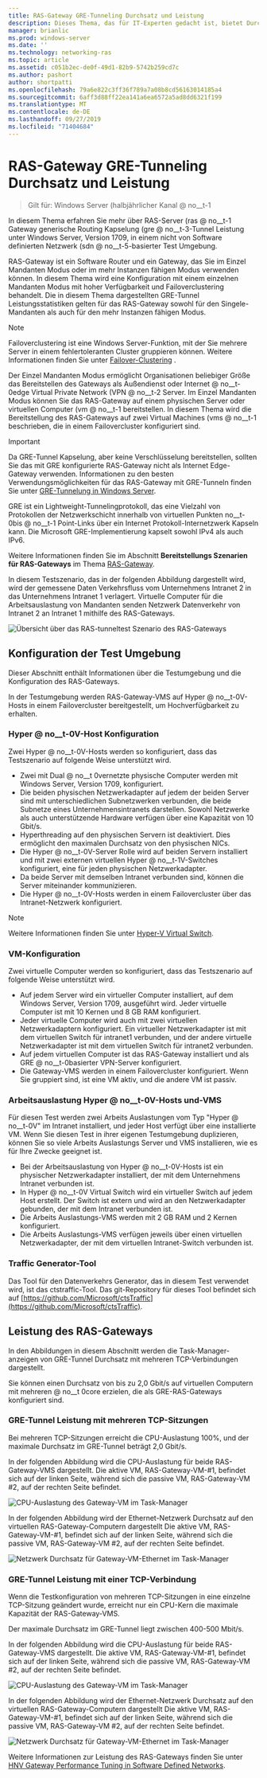 ```yaml
---
title: RAS-Gateway GRE-Tunneling Durchsatz und Leistung
description: Dieses Thema, das für IT-Experten gedacht ist, bietet Durchsatz-Leistungsinformationen zu den RAS-Tunneln (Generic Routing Kapselung) des RAS-Gateways.
manager: brianlic
ms.prod: windows-server
ms.date: ''
ms.technology: networking-ras
ms.topic: article
ms.assetid: c051b2ec-de0f-49d1-82b9-5742b259cd7c
ms.author: pashort
author: shortpatti
ms.openlocfilehash: 79a6e822c3ff36f789a7a08b8cd56163014185a4
ms.sourcegitcommit: 6aff3d88ff22ea141a6ea6572a5ad8dd6321f199
ms.translationtype: MT
ms.contentlocale: de-DE
ms.lasthandoff: 09/27/2019
ms.locfileid: "71404684"
---
```

# <a name="ras-gateway-gre-tunnel-throughput-and-performance"></a>RAS-Gateway GRE-Tunneling Durchsatz und Leistung

>Gilt für: Windows Server \(halbjährlicher Kanal @ no__t-1

In diesem Thema erfahren Sie mehr über RAS-Server \(ras @ no__t-1 Gateway generische Routing Kapselung \(gre @ no__t-3-Tunnel Leistung unter Windows Server, Version 1709, in einem nicht von Software definierten Netzwerk \(sdn @ no__t-5-basierter Test Umgebung.

RAS-Gateway ist ein Software Router und ein Gateway, das Sie im Einzel Mandanten Modus oder im mehr Instanzen fähigen Modus verwenden können. In diesem Thema wird eine Konfiguration mit einem einzelnen Mandanten Modus mit hoher Verfügbarkeit und Failoverclustering behandelt. Die in diesem Thema dargestellten GRE-Tunnel Leistungsstatistiken gelten für das RAS-Gateway sowohl für den Singele-Mandanten als auch für den mehr Instanzen fähigen Modus.

>[!NOTE]
>Failoverclustering ist eine Windows Server-Funktion, mit der Sie mehrere Server in einem fehlertoleranten Cluster gruppieren können. Weitere Informationen finden Sie unter [Failover-Clustering](../../../failover-clustering/failover-clustering-overview.md) .

Der Einzel Mandanten Modus ermöglicht Organisationen beliebiger Größe das Bereitstellen des Gateways als Außendienst oder Internet @ no__t-0edge Virtual Private Network \(VPN @ no__t-2 Server. Im Einzel Mandanten Modus können Sie das RAS-Gateway auf einem physischen Server oder virtuellen Computer \(vm @ no__t-1 bereitstellen. In diesem Thema wird die Bereitstellung des RAS-Gateways auf zwei Virtual Machines \(vms @ no__t-1 beschrieben, die in einem Failovercluster konfiguriert sind.

>[!IMPORTANT]
>Da GRE-Tunnel Kapselung, aber keine Verschlüsselung bereitstellen, sollten Sie das mit GRE konfigurierte RAS-Gateway nicht als Internet Edge-Gateway verwenden. Informationen zu den besten Verwendungsmöglichkeiten für das RAS-Gateway mit GRE-Tunneln finden Sie unter [GRE-Tunnelung in Windows Server](gre-tunneling-windows-server.md).

GRE ist ein Lightweight-Tunnelingprotokoll, das eine Vielzahl von Protokollen der Netzwerkschicht innerhalb von virtuellen Punkten no__t-0bis @ no__t-1 Point-Links über ein Internet Protokoll-Internetzwerk Kapseln kann. Die Microsoft GRE-Implementierung kapselt sowohl IPv4 als auch IPv6.

Weitere Informationen finden Sie im Abschnitt **Bereitstellungs Szenarien für RAS-Gateways** im Thema [RAS-Gateway](https://docs.microsoft.com/windows-server/remote/remote-access/ras-gateway/ras-gateway#bkmk_deploy). 

In diesem Testszenario, das in der folgenden Abbildung dargestellt wird, wird der gemessene Daten Verkehrsfluss vom Unternehmens Intranet 2 in das Unternehmens Intranet 1 verlagert. Virtuelle Computer für die Arbeitsauslastung von Mandanten senden Netzwerk Datenverkehr von Intranet 2 an Intranet 1 mithilfe des RAS-Gateways.

![Übersicht über das RAS-tunneltest Szenario des RAS-Gateways](../../media/GRE-Tunnel-Perf/Gre-Infrastructure.jpg)

## <a name="test-environment-configuration"></a>Konfiguration der Test Umgebung

Dieser Abschnitt enthält Informationen über die Testumgebung und die Konfiguration des RAS-Gateways.

In der Testumgebung werden RAS-Gateway-VMS auf Hyper @ no__t-0V-Hosts in einem Failovercluster bereitgestellt, um Hochverfügbarkeit zu erhalten.

### <a name="hyper-v-host-configuration"></a>Hyper @ no__t-0V-Host Konfiguration

Zwei Hyper @ no__t-0V-Hosts werden so konfiguriert, dass das Testszenario auf folgende Weise unterstützt wird. 

- Zwei mit Dual @ no__t 0vernetzte physische Computer werden mit Windows Server, Version 1709, konfiguriert.
- Die beiden physischen Netzwerkadapter auf jedem der beiden Server sind mit unterschiedlichen Subnetzwerken verbunden, die beide Subnetze eines Unternehmensintranets darstellen. Sowohl Netzwerke als auch unterstützende Hardware verfügen über eine Kapazität von 10 Gbit/s.
- Hyperthreading auf den physischen Servern ist deaktiviert. Dies ermöglicht den maximalen Durchsatz von den physischen NICs.
- Die Hyper @ no__t-0V-Server Rolle wird auf beiden Servern installiert und mit zwei externen virtuellen Hyper @ no__t-1V-Switches konfiguriert, eine für jeden physischen Netzwerkadapter.
- Da beide Server mit demselben Intranet verbunden sind, können die Server miteinander kommunizieren.
- Die Hyper @ no__t-0V-Hosts werden in einem Failovercluster über das Intranet-Netzwerk konfiguriert. 

>[!NOTE]
>Weitere Informationen finden Sie unter [Hyper-V Virtual Switch](https://docs.microsoft.com/windows-server/virtualization/hyper-v-virtual-switch/hyper-v-virtual-switch).

### <a name="vm-configuration"></a>VM-Konfiguration

Zwei virtuelle Computer werden so konfiguriert, dass das Testszenario auf folgende Weise unterstützt wird.

- Auf jedem Server wird ein virtueller Computer installiert, auf dem Windows Server, Version 1709, ausgeführt wird. Jeder virtuelle Computer ist mit 10 Kernen und 8 GB RAM konfiguriert.
- Jeder virtuelle Computer wird auch mit zwei virtuellen Netzwerkadaptern konfiguriert. Ein virtueller Netzwerkadapter ist mit dem virtuellen Switch für intranet1 verbunden, und der andere virtuelle Netzwerkadapter ist mit dem virtuellen Switch für intranet2 verbunden.
- Auf jedem virtuellen Computer ist das RAS-Gateway installiert und als GRE @ no__t-0basierter VPN-Server konfiguriert.
- Die Gateway-VMS werden in einem Failovercluster konfiguriert. Wenn Sie gruppiert sind, ist eine VM aktiv, und die andere VM ist passiv.

### <a name="workload-hyper-v-hosts-and-vms"></a>Arbeitsauslastung Hyper @ no__t-0V-Hosts und-VMS

Für diesen Test werden zwei Arbeits Auslastungen vom Typ "Hyper @ no__t-0V" im Intranet installiert, und jeder Host verfügt über eine installierte VM. Wenn Sie diesen Test in ihrer eigenen Testumgebung duplizieren, können Sie so viele Arbeits Auslastungs Server und VMS installieren, wie es für Ihre Zwecke geeignet ist.

- Bei der Arbeitsauslastung von Hyper @ no__t-0V-Hosts ist ein physischer Netzwerkadapter installiert, der mit dem Unternehmens Intranet verbunden ist.
- In Hyper @ no__t-0V Virtual Switch wird ein virtueller Switch auf jedem Host erstellt. Der Switch ist extern und wird an den Netzwerkadapter gebunden, der mit dem Intranet verbunden ist.
- Die Arbeits Auslastungs-VMS werden mit 2 GB RAM und 2 Kernen konfiguriert.
- Die Arbeits Auslastungs-VMS verfügen jeweils über einen virtuellen Netzwerkadapter, der mit dem virtuellen Intranet-Switch verbunden ist.

### <a name="traffic-generator-tool"></a>Traffic Generator-Tool

Das Tool für den Datenverkehrs Generator, das in diesem Test verwendet wird, ist das ctstraffic-Tool. Das git-Repository für dieses Tool befindet sich auf [https://github.com/Microsoft/ctsTraffic](https://github.com/Microsoft/ctsTraffic).

## <a name="ras-gateway-performance"></a>Leistung des RAS-Gateways

In den Abbildungen in diesem Abschnitt werden die Task-Manager-anzeigen von GRE-Tunnel Durchsatz mit mehreren TCP-Verbindungen dargestellt.

Sie können einen Durchsatz von bis zu 2,0 Gbit/s auf virtuellen Computern mit mehreren @ no__t 0core erzielen, die als GRE-RAS-Gateways konfiguriert sind.

### <a name="gre-tunnel-performance-with-multiple-tcp-sessions"></a>GRE-Tunnel Leistung mit mehreren TCP-Sitzungen

Bei mehreren TCP-Sitzungen erreicht die CPU-Auslastung 100%, und der maximale Durchsatz im GRE-Tunnel beträgt 2,0 Gbit/s.

In der folgenden Abbildung wird die CPU-Auslastung für beide RAS-Gateway-VMS dargestellt. Die aktive VM, RAS-Gateway-VM-#1, befindet sich auf der linken Seite, während sich die passive VM, RAS-Gateway-VM #2, auf der rechten Seite befindet.

![CPU-Auslastung des Gateway-VM im Task-Manager](../../media/GRE-Tunnel-Perf/Gre-Tunnel-01.jpg)

In der folgenden Abbildung wird der Ethernet-Netzwerk Durchsatz auf den virtuellen RAS-Gateway-Computern dargestellt Die aktive VM, RAS-Gateway-VM-#1, befindet sich auf der linken Seite, während sich die passive VM, RAS-Gateway-VM #2, auf der rechten Seite befindet.

![Netzwerk Durchsatz für Gateway-VM-Ethernet im Task-Manager](../../media/GRE-Tunnel-Perf/Gre-Tunnel-02.jpg)


### <a name="gre-tunnel-performance-with-one-tcp-connection"></a>GRE-Tunnel Leistung mit einer TCP-Verbindung

Wenn die Testkonfiguration von mehreren TCP-Sitzungen in eine einzelne TCP-Sitzung geändert wurde, erreicht nur ein CPU-Kern die maximale Kapazität der RAS-Gateway-VMS.

Der maximale Durchsatz im GRE-Tunnel liegt zwischen 400-500 Mbit/s.

In der folgenden Abbildung wird die CPU-Auslastung für beide RAS-Gateway-VMS dargestellt. Die aktive VM, RAS-Gateway-VM-#1, befindet sich auf der linken Seite, während sich die passive VM, RAS-Gateway-VM #2, auf der rechten Seite befindet.

![CPU-Auslastung des Gateway-VM im Task-Manager](../../media/GRE-Tunnel-Perf/Gre-Tunnel-03.jpg)


In der folgenden Abbildung wird der Ethernet-Netzwerk Durchsatz auf den virtuellen RAS-Gateway-Computern dargestellt Die aktive VM, RAS-Gateway-VM-#1, befindet sich auf der linken Seite, während sich die passive VM, RAS-Gateway-VM #2, auf der rechten Seite befindet.

![Netzwerk Durchsatz für Gateway-VM-Ethernet im Task-Manager](../../media/GRE-Tunnel-Perf/Gre-Tunnel-04.jpg)

Weitere Informationen zur Leistung des RAS-Gateways finden Sie unter [HNV Gateway Performance Tuning in Software Defined Networks](https://docs.microsoft.com/windows-server/administration/performance-tuning/subsystem/software-defined-networking/hnv-gateway-performance).